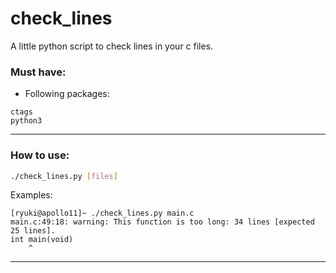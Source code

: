 # check_lines
A little python script to check lines in your c files.

### Must have:
 - Following packages:
```
ctags
python3
```
---
### How to use:
```sh
./check_lines.py [files]
```
Examples:
```
[ryuki@apollo11]~ ./check_lines.py main.c
main.c:49:18: warning: This function is too long: 34 lines [expected 25 lines].
int main(void)
    ^
```
---
